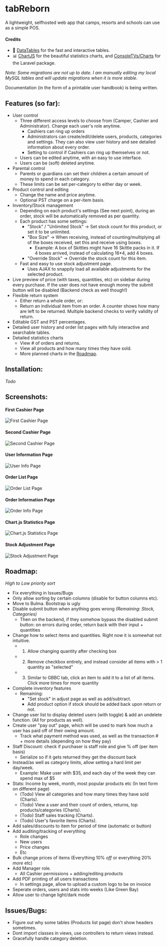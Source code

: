 # tabReborn

A lightweight, selfhosted web app that camps, resorts and schools can use as a simple POS.

#### Credits

- :page_with_curl: [DataTables](https://datatables.net) for the fast and interactive tables.
- :bar_chart: [ChartJS](https://www.chartjs.org/) for the beautiful statistics charts, and [ConsoleTVs/Charts](https://github.com/ConsoleTVs/Charts) for the Laravel package.

*Note: Some migrations are not up to date. I am manually editing my local MySQL tables and will update migrations when it is more stable.*

Documentation (in the form of a printable user handbook) is being written. 

## Features (so far):

- User control
    - Three different access levels to choose from (Camper, Cashier and Administrator). Change each user's role anytime.
        - Cashiers can ring up orders
        - Administrators can create/edit/delete users, products, categories and settings. They can also view user history and see detailed information about every order.
        - Setting to control if Cashiers can ring up themselves or not.
    - Users can be edited anytime, with an easy to use interface.
    - Users can be (soft) deleted anytime.
- Parental control
    - Parents or guardians can set their children a certain amount of money to spend in each category.
    - These limits can be set per-category to either day or week.
- Product control and editing
    - Change the name and price anytime.
    - Optional PST charge on a per-item basis.
- Inventory/Stock management
    - Depending on each product's settings (See next point), during an order, stock will be automatically removed as per quantity.
    - Each product has some settings:
        - "Stock" / "Unlimited Stock" -> Set stock count for this product, or set it to be unlimited.
        - "Box Size" -> When receiving, instead of counting/multiplying all of the boxes received, set this and receive using boxes.
            - Example: A box of Skittles might have 16 Skittle packs in it. If 4 boxes arrived, instead of calculating 16*4, add 4 boxes.
        - "Override Stock" -> Override the stock count for this item.
    - Fast and easy to use stock adjustment page.
        - Uses AJAX to snappily load all available adjustments for the selected product.
- Live preview of price (with taxes, quantities, etc) on sidebar during every purchase. If the user does not have enough money the submit button will be disabled (Backend check as well though!)
- Flexible return system
    - Either return a whole order, or:
    - Return an individual item from an order. A counter shows how many are left to be returned. Multiple backend checks to verify validity of return.
- Editable GST and PST percentages.
- Detailed user history and order list pages with fully interactive and searchable tables.
- Detailed statistics charts
    - View # of orders and returns.
    - View all products and how many times they have sold.
    - More planned charts in the [Roadmap](#roadmap).

## Installation:

*Todo*

## Screenshots:

#### First Cashier Page
![First Cashier Page](https://images.tadhgboyle.dev/scrn135552.png)

#### Second Cashier Page
![Second Cashier Page](https://i.imgur.com/D373Qwt.png)

#### User Information Page
![User Info Page](https://i.imgur.com/iOHUU4U.png)

#### Order List Page
![Order List Page](https://i.imgur.com/rLcKxDx.png)

#### Order Information Page
![Order Info Page](https://i.imgur.com/rrlUtO4.png)

#### Chart.js Statistics Page
![Chart.js Statistics Page](https://i.imgur.com/E4IG9Hr.png)

#### Stock Adjustment Page
![Stock Adjustment Page](https://i.imgur.com/kkwQgHy.png)

## Roadmap:

*High to Low priority sort*
- Fix everything in Issues/Bugs
- Only allow sorting by certain columns (disable for button columns etc).
- Move to Bulma. Bootstrap is ugly
- Disable submit button when anything goes wrong *(Remaining: Stock, Categories)* 
    - Then on the backend, if they somehow bypass the disabled submit button: on errors during order, return back with their input + quantities
- Change how to select items and quantities. Right now it is somewhat not intuitive.
    - 1. Allow changing quantity after checking box
    - 2. Remove checkbox entirely, and instead consider all items with > 1 quantity as "selected"
    - 3. Similar to GBBC tab, click an item to add it to a list of all items. Click more times for more quantity
- Complete inventory features
    - Remaining: 
        - "Set stock" in adjust page as well as add/subtract.
        - Add product option if stock should be added back upon return or not.
- Change user list to display deleted users (with toggle) & add an undelete function. (All for products as well).
- Create user "pay out" page, which will be used to mark how much a user has paid off of their owing amount.
    - Track what payment method was used, as well as the transaction # + more details (depending on how they pay)
- Staff Discount: check if purchaser is staff role and give % off (per item basis) 
    - Serialize so if it gets returned they get the discount back
- Instead/as well as category limits, allow setting a hard limit per day/week.
    - Example: Make user with $35, and each day of the week they can spend max of $5
- Stats: Income by week, month, most popular products etc (In text form on different page)
    - (Todo) View all categories and how many times they have sold (Charts).
    - (Todo) View a user and their count of orders, returns, top products/categories (Charts).
    - (Todo) Staff sales tracking (Charts).
    - (Todo) User's favorite items (Charts).
- Add sales/discounts to item for period of time (automatic or button)
- Add auditing/tracking of everything
    - Role changes
    - New users
    - Price changes
    - Etc
- Bulk change prices of items (Everything 10% *off* or everything 20% *more* etc)
- Add Manager role.
    - All Cashier permissions + adding/editing products
- Add PDF printing of all users transactions
    - In settings page, allow to upload a custom logo to be on invoice
- Seperate orders, users and stats into weeks (Like Green Bay)
- Allow user to change light/dark mode

## Issues/Bugs:
- Figure out why some tables (Products list page) don't show headers sometimes.
- Dont import classes in views, use controllers to return views instead.
- Gracefully handle category deletion.